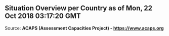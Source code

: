 ## Situation Overview per Country as of Mon, 22 Oct 2018 03:17:20 GMT

Source: **ACAPS (Assessment Capacities Project) - https://www.acaps.org**